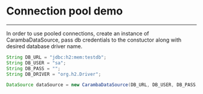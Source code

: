 # Connection pool demo
___
In order to use pooled connections, create an instance of CarambaDataSource,
pass db credentials to the constuctor along with desired database driver name. 
```java
String DB_URL = "jdbc:h2:mem:testdb";
String DB_USER = "sa";
String DB_PASS = "";
String DB_DRIVER = "org.h2.Driver";

DataSource dataSource = new CarambaDataSource(DB_URL, DB_USER, DB_PASS, DB_DRIVER);
```